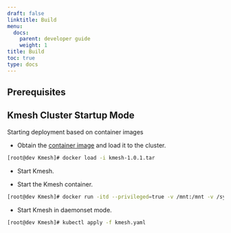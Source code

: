 ```yaml
---
draft: false
linktitle: Build
menu:
  docs:
    parent: developer guide
    weight: 1
title: Build
toc: true
type: docs
---
```


## Prerequisites

## Kmesh Cluster Startup Mode

Starting deployment based on container images

- Obtain the [container image](https://github.com/kmesh-net/kmesh/releases/) and load it to the cluster.

```sh
[root@dev Kmesh]# docker load -i kmesh-1.0.1.tar
```

- Start Kmesh.

- Start the Kmesh container.

```sh
[root@dev Kmesh]# docker run -itd --privileged=true -v /mnt:/mnt -v /sys/fs/bpf:/sys/fs/bpf -v /lib/modules:/lib/modules --name kmesh kmesh:1.0.1
```

- Start Kmesh in daemonset mode.

```sh
[root@dev Kmesh]# kubectl apply -f kmesh.yaml
```